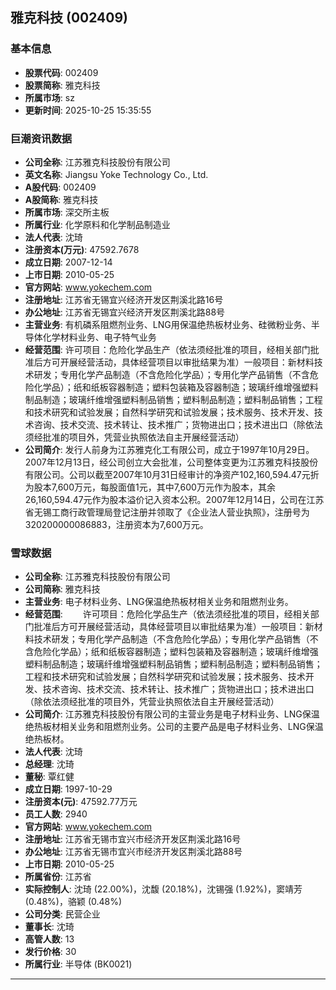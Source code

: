 ## 雅克科技 (002409)

### 基本信息

- **股票代码**: 002409
- **股票简称**: 雅克科技
- **所属市场**: sz
- **更新时间**: 2025-10-25 15:35:55

### 巨潮资讯数据

- **公司全称**: 江苏雅克科技股份有限公司
- **英文名称**: Jiangsu Yoke Technology Co., Ltd.
- **A股代码**: 002409
- **A股简称**: 雅克科技
- **所属市场**: 深交所主板
- **所属行业**: 化学原料和化学制品制造业
- **法人代表**: 沈琦
- **注册资本(万元)**: 47592.7678
- **成立日期**: 2007-12-14
- **上市日期**: 2010-05-25
- **官方网站**: www.yokechem.com
- **注册地址**: 江苏省无锡宜兴经济开发区荆溪北路16号
- **办公地址**: 江苏省无锡宜兴经济开发区荆溪北路88号
- **主营业务**: 有机磷系阻燃剂业务、LNG用保温绝热板材业务、硅微粉业务、半导体化学材料业务、电子特气业务
- **经营范围**: 许可项目：危险化学品生产（依法须经批准的项目，经相关部门批准后方可开展经营活动，具体经营项目以审批结果为准）一般项目：新材料技术研发；专用化学产品制造（不含危险化学品）；专用化学产品销售（不含危险化学品）；纸和纸板容器制造；塑料包装箱及容器制造；玻璃纤维增强塑料制品制造；玻璃纤维增强塑料制品销售；塑料制品制造；塑料制品销售；工程和技术研究和试验发展；自然科学研究和试验发展；技术服务、技术开发、技术咨询、技术交流、技术转让、技术推广；货物进出口；技术进出口（除依法须经批准的项目外，凭营业执照依法自主开展经营活动）
- **公司简介**: 发行人前身为江苏雅克化工有限公司，成立于1997年10月29日。2007年12月13日，经公司创立大会批准，公司整体变更为江苏雅克科技股份有限公司。公司以截至2007年10月31日经审计的净资产102,160,594.47元折为股本7,600万元，每股面值1元，其中7,600万元作为股本，其余26,160,594.47元作为股本溢价记入资本公积。2007年12月14日，公司在江苏省无锡工商行政管理局登记注册并领取了《企业法人营业执照》，注册号为320200000086883，注册资本为7,600万元。

### 雪球数据

- **公司全称**: 江苏雅克科技股份有限公司
- **公司简称**: 雅克科技
- **主营业务**: 电子材料业务、LNG保温绝热板材相关业务和阻燃剂业务。
- **经营范围**: 　　许可项目：危险化学品生产（依法须经批准的项目，经相关部门批准后方可开展经营活动，具体经营项目以审批结果为准）一般项目：新材料技术研发；专用化学产品制造（不含危险化学品）；专用化学产品销售（不含危险化学品）；纸和纸板容器制造；塑料包装箱及容器制造；玻璃纤维增强塑料制品制造；玻璃纤维增强塑料制品销售；塑料制品制造；塑料制品销售；工程和技术研究和试验发展；自然科学研究和试验发展；技术服务、技术开发、技术咨询、技术交流、技术转让、技术推广；货物进出口；技术进出口（除依法须经批准的项目外，凭营业执照依法自主开展经营活动）
- **公司简介**: 江苏雅克科技股份有限公司的主营业务是电子材料业务、LNG保温绝热板材相关业务和阻燃剂业务。公司的主要产品是电子材料业务、LNG保温绝热板材。
- **法人代表**: 沈琦
- **总经理**: 沈琦
- **董秘**: 覃红健
- **成立日期**: 1997-10-29
- **注册资本(元)**: 47592.77万元
- **员工人数**: 2940
- **官方网站**: www.yokechem.com
- **注册地址**: 江苏省无锡市宜兴市经济开发区荆溪北路16号
- **办公地址**: 江苏省无锡市宜兴市经济开发区荆溪北路88号
- **上市日期**: 2010-05-25
- **所属省份**: 江苏省
- **实际控制人**: 沈琦 (22.00%)，沈馥 (20.18%)，沈锡强 (1.92%)，窦靖芳 (0.48%)，骆颖 (0.48%)
- **公司分类**: 民营企业
- **董事长**: 沈琦
- **高管人数**: 13
- **发行价格**: 30
- **所属行业**: 半导体 (BK0021)

---
